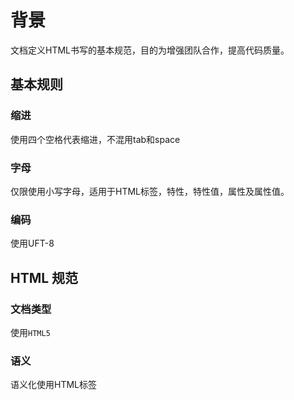 # 背景

文档定义HTML书写的基本规范，目的为增强团队合作，提高代码质量。

## 基本规则

### 缩进

使用四个空格代表缩进，不混用tab和space

### 字母

仅限使用小写字母，适用于HTML标签，特性，特性值，属性及属性值。

### 编码

使用UFT-8

## HTML 规范

### 文档类型

使用`HTML5`

### 语义

语义化使用HTML标签


